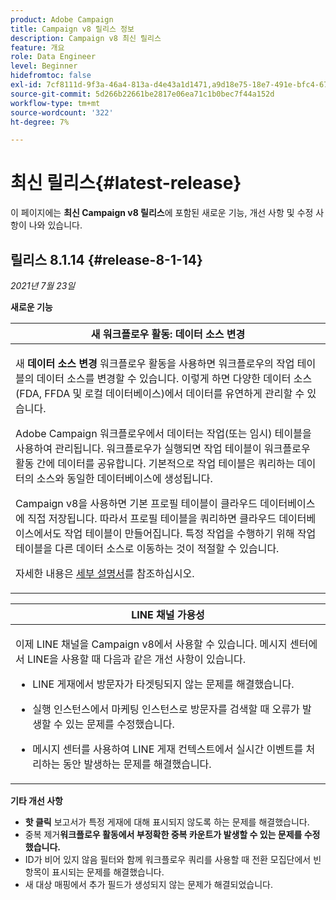 ```yaml
---
product: Adobe Campaign
title: Campaign v8 릴리스 정보
description: Campaign v8 최신 릴리스
feature: 개요
role: Data Engineer
level: Beginner
hidefromtoc: false
exl-id: 7cf8111d-9f3a-46a4-813a-d4e43a1d1471,a9d18e75-18e7-491e-bfc4-671c3600396e
source-git-commit: 5d266b22661be2817e06ea71c1b0bec7f44a152d
workflow-type: tm+mt
source-wordcount: '322'
ht-degree: 7%

---
```


# 최신 릴리스{#latest-release}

이 페이지에는 **최신 Campaign v8 릴리스**&#x200B;에 포함된 새로운 기능, 개선 사항 및 수정 사항이 나와 있습니다.

## 릴리스 8.1.14 {#release-8-1-14}

_2021년 7월 23일_

**새로운 기능**

<table>
<thead>
<tr>
<th><strong>새 워크플로우 활동: 데이터 소스 변경</strong><br/></th>
</tr>
</thead>
<tbody>
<tr>
<td>
<p>새 <b>데이터 소스 변경</b> 워크플로우 활동을 사용하면 워크플로우의 작업 테이블의 데이터 소스를 변경할 수 있습니다. 이렇게 하면 다양한 데이터 소스(FDA, FFDA 및 로컬 데이터베이스)에서 데이터를 유연하게 관리할 수 있습니다.</p>
<p>Adobe Campaign 워크플로우에서 데이터는 작업(또는 임시) 테이블을 사용하여 관리됩니다. 워크플로우가 실행되면 작업 테이블이 워크플로우 활동 간에 데이터를 공유합니다. 기본적으로 작업 테이블은 쿼리하는 데이터의 소스와 동일한 데이터베이스에 생성됩니다.</p>
<p>Campaign v8을 사용하면 기본 프로필 테이블이 클라우드 데이터베이스에 직접 저장됩니다. 따라서 프로필 테이블을 쿼리하면 클라우드 데이터베이스에서도 작업 테이블이 만들어집니다. 특정 작업을 수행하기 위해 작업 테이블을 다른 데이터 소스로 이동하는 것이 적절할 수 있습니다.</p>
<p>자세한 내용은 <a href="../config/workflows.md#change-data-source-activity">세부 설명서</a>를 참조하십시오.</p>
</td>
</tr>
</tbody>
</table>

<table> 
<thead>
<tr> 
<th> <strong>LINE 채널 가용성</strong><br /> </th> 
</tr> 
</thead> 
<tbody> 
<tr> 
<td> <p>이제 LINE 채널을 Campaign v8에서 사용할 수 있습니다. 메시지 센터에서 LINE을 사용할 때 다음과 같은 개선 사항이 있습니다.
</p>
<ul> 
<li><p>LINE 게재에서 방문자가 타겟팅되지 않는 문제를 해결했습니다. 
</p></li>
<li><p>실행 인스턴스에서 마케팅 인스턴스로 방문자를 검색할 때 오류가 발생할 수 있는 문제를 수정했습니다.
</p></li>
<li><p>메시지 센터를 사용하여 LINE 게재 컨텍스트에서 실시간 이벤트를 처리하는 동안 발생하는 문제를 해결했습니다.</p></li>
</ul>
</td> 
</tr> 
</tbody> 
</table>

**기타 개선 사항**

* **핫 클릭** 보고서가 특정 게재에 대해 표시되지 않도록 하는 문제를 해결했습니다.
* 중복 제거&#x200B;**워크플로우 활동에서 부정확한 중복 카운트가 발생할 수 있는 문제를 수정했습니다.**
* ID가 비어 있지 않음 필터와 함께 워크플로우 쿼리를 사용할 때 전환 모집단에서 빈 항목이 표시되는 문제를 해결했습니다.
* 새 대상 매핑에서 추가 필드가 생성되지 않는 문제가 해결되었습니다.
